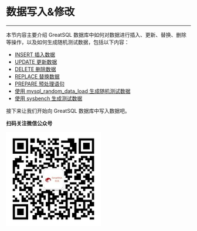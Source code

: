# 数据写入&修改
---

本节内容主要介绍 GreatSQL 数据库中如何对数据进行插入、更新、替换、删除等操作，以及如何生成随机测试数据，包括以下内容：
- [INSERT 插入数据](./12-3-1-data-insert.md)
- [UPDATE 更新数据](./12-3-2-data-update.md)
- [DELETE 删除数据](./12-3-3-data-delete.md)
- [REPLACE 替换数据](./12-3-4-data-replace.md)
- [PREPARE 预处理语句](./12-3-5-data-prepare.md)
- [使用 mysql_random_data_load 生成随机测试数据](./12-3-6-gen-random-data.md)
- [使用 sysbench 生成测试数据](./12-3-7-gen-sysbench-data.md)

接下来让我们开始向 GreatSQL 数据库中写入数据吧。


**扫码关注微信公众号**

![greatsql-wx](../greatsql-wx.jpg)
